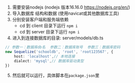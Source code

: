 1. 需要安装nodejs (nodejs 版本16.16.0 https://nodejs.org/en/)
2. 导入数据库 结构和数据 (使用navicat或其他数据库工具)
3. 分别安装客户端和服务端依赖
    * cd 到 client 目录下运行 `npm i`
    * cd 到 server 目录下运行 `npm i`
4. 进入到连接数据库的目录: server/models/db.ts

```ts
// 参数一：数据库db名  参数二：数据库账号  参数三：数据库密码
new Sequelize('schooldb', 'root', 'root123567', {
    host: 'localhost',// 本地连接
    dialect: 'mysql',// 数据库驱动类型
})
```

5. 然后就可以运行，具体脚本在`package.json`里
